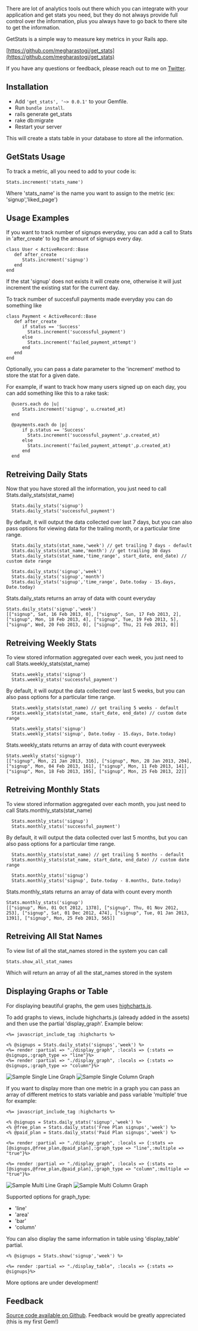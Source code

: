 There are lot of  analytics tools out there which you can integrate with your application and get stats you need, but they do not always provide full control over the information, plus you always have to go back to there site to get the information. 

GetStats is a simple way to measure key metrics in your Rails app.

[https://github.com/megharastogi/get_stats](https://github.com/megharastogi/get_stats)

If you have any questions or feedback, please reach out to me on [Twitter](https://twitter.com/megharastogi).

Installation
------------

- Add `'get_stats', '~> 0.0.1'` to your Gemfile.
- Run `bundle install`.
- rails generate get_stats
- rake db:migrate
- Restart your server 


This will create a stats table in your database to store all the information.

GetStats Usage
----------------

To track a metric, all you need to add to your code is:

```
Stats.increment('stats_name')
```
Where 'stats_name' is the name you want to assign to the metric (ex: 'signup','liked_page')

Usage Examples
--------------

If you want to track number of signups everyday, you can add a call to Stats in 'after_create' to log the amount of signups every day.

```
class User < ActiveRecord::Base
   def after_create
      Stats.increment('signup')
   end
end
```
If the stat 'signup' does not exists it will create one, otherwise it will just increment the existing stat for the current day.

To track number of succesfull payments made everyday you can do something like

```
class Payment < ActiveRecord::Base
   def after_create
      if status == 'Success'
        Stats.increment('successful_payment')
      else
        Stats.increment('failed_payment_attempt')
      end 
   end
end
```

Optionally, you can pass a date parameter to the 'increment' method to store the stat for a given date.

For example, if want to track how many users signed up on each day, you can add something like this to a rake task:

```
  @users.each do |u|
      Stats.increment('signup', u.created_at)
  end    
```

```
  @payments.each do |p|
      if p.status == 'Success'
        Stats.increment('successful_payment',p.created_at)
      else
        Stats.increment('failed_payment_attempt',p.created_at)
      end
  end    
```

Retreiving Daily Stats
----------------------

Now that you have stored all the information, you just need to call Stats.daily_stats(stat_name)

```
  Stats.daily_stats('signup')
  Stats.daily_stats('successful_payment')
```
By default, it will output the data collected over last 7 days, but you can also pass options for viewing data for the trailing month, or a particular time range.

```
  Stats.daily_stats(stat_name,'week') // get trailing 7 days - default
  Stats.daily_stats(stat_name,'month') // get trailing 30 days
  Stats.daily_stats(stat_name,'time_range', start_date, end_date) // custom date range

```
```
  Stats.daily_stats('signup','week')
  Stats.daily_stats('signup','month')
  Stats.daily_stats('signup','time_range', Date.today - 15.days, Date.today)

```

Stats.daily_stats returns an array of data with count everyday

```
Stats.daily_stats('signup','week') 
[["signup", Sat, 16 Feb 2013, 0], ["signup", Sun, 17 Feb 2013, 2], ["signup", Mon, 18 Feb 2013, 4], ["signup", Tue, 19 Feb 2013, 5], ["signup", Wed, 20 Feb 2013, 0], ["signup", Thu, 21 Feb 2013, 0]]
```

Retreiving Weekly Stats
----------------------

To view stored information aggregated over each week, you just need to call Stats.weekly_stats(stat_name)

```
  Stats.weekly_stats('signup')
  Stats.weekly_stats('successful_payment')
```
By default, it will output the data collected over last 5 weeks, but you can also pass options for a particular time range.

```
  Stats.weekly_stats(stat_name) // get trailing 5 weeks - default
  Stats.weekly_stats(stat_name, start_date, end_date) // custom date range

```
```
  Stats.weekly_stats('signup')
  Stats.weekly_stats('signup', Date.today - 15.days, Date.today)

```

Stats.weekly_stats returns an array of data with count everyweek

```
Stats.weekly_stats('signup') 
[["signup", Mon, 21 Jan 2013, 316], ["signup", Mon, 28 Jan 2013, 204], ["signup", Mon, 04 Feb 2013, 161], ["signup", Mon, 11 Feb 2013, 141], ["signup", Mon, 18 Feb 2013, 195], ["signup", Mon, 25 Feb 2013, 22]]
```

Retreiving Monthly Stats
----------------------

To view stored information aggregated over each month, you just need to call Stats.monthly_stats(stat_name)

```
  Stats.monthly_stats('signup')
  Stats.monthly_stats('successful_payment')
```
By default, it will output the data collected over last 5 months, but you can also pass options for a particular time range.

```
  Stats.monthly_stats(stat_name) // get trailing 5 months - default
  Stats.monthly_stats(stat_name, start_date, end_date) // custom date range

```
```
  Stats.monthly_stats('signup')
  Stats.monthly_stats('signup', Date.today - 8.months, Date.today)

```

Stats.monthly_stats returns an array of data with count every month

```
Stats.monthly_stats('signup') 
[["signup", Mon, 01 Oct 2012, 1378], ["signup", Thu, 01 Nov 2012, 253], ["signup", Sat, 01 Dec 2012, 474], ["signup", Tue, 01 Jan 2013, 1391], ["signup", Mon, 25 Feb 2013, 565]]
```

Retreiving All Stat Names
-------------------------

To view list of all the stat_names stored in the system you can call

```
Stats.show_all_stat_names  
```
Which will return an array of all the stat_names stored in the system

Displaying Graphs or Table
--------------------------
For displaying beautiful graphs, the gem uses [highcharts.js](http://www.highcharts.com/).

To add graphs to views, include highcharts.js (already added in the assets) and then use the partial 'display_graph'. Example below:

```
<%= javascript_include_tag :highcharts %>

<% @signups = Stats.daily_stats('signups','week') %>
<%= render :partial => "./display_graph", :locals => {:stats => @signups,:graph_type => "line"}%>
<%= render :partial => "./display_graph", :locals => {:stats => @signups,:graph_type => "column"}%>

```
![Sample Single Line Graph](./signups_line.png)
![Sample Single Column Graph](./signups_column.png)

If you want to display more than one metric in a graph you can pass an array of different metrics to stats variable and pass variable 'multiple' true for example:

```
<%= javascript_include_tag :highcharts %>

<% @signups = Stats.daily_stats('signup','week') %>
<% @free_plan = Stats.daily_stats('Free Plan signups','week') %>
<% @paid_plan = Stats.daily_stats('Paid Plan signups','week') %>

<%= render :partial => "./display_graph", :locals => {:stats => [@signups,@free_plan,@paid_plan],:graph_type => "line",:multiple => "true"}%>

<%= render :partial => "./display_graph", :locals => {:stats => [@signups,@free_plan,@paid_plan],:graph_type => "column",:multiple => "true"}%>

```
![Sample Multi Line Graph](./multiple_line_chart.png)
![Sample Multi Column Graph](./multiple_column_chart.png)

Supported options for graph_type:
- 'line'
- 'area'
- 'bar'
- 'column'

You can also display the same information in table using 'display_table' partial.

```
<% @signups = Stats.show('signup','week') %>

<%= render :partial => "./display_table", :locals => {:stats => @signups}%>

```

More options are under development!

Feedback
--------
[Source code available on Github](https://github.com/megharastogi/get_stats). Feedback would be greatly appreciated (this is my first Gem!)


